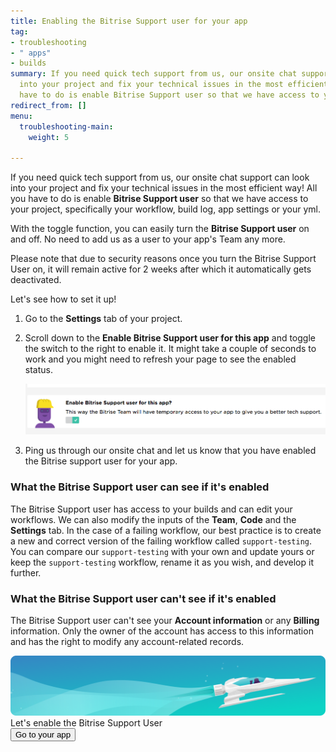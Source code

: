 ```yaml
---
title: Enabling the Bitrise Support user for your app
tag:
- troubleshooting
- " apps"
- builds
summary: If you need quick tech support from us, our onsite chat support can look
  into your project and fix your technical issues in the most efficient way! All you
  have to do is enable Bitrise Support user so that we have access to your app.
redirect_from: []
menu:
  troubleshooting-main:
    weight: 5

---
```

If you need quick tech support from us, our onsite chat support can look into your project and fix your technical issues in the most efficient way! All you have to do is enable **Bitrise Support user** so that we have access to your project, specifically your workflow, build log, app settings or your yml.

With the toggle function, you can easily turn the **Bitrise Support user** on and off. No need to add us as a user to your app's Team any more.

Please note that due to security reasons once you turn the Bitrise Support User on, it will remain active for 2 weeks after which it automatically gets deactivated.

Let's see how to set it up!

1. Go to the **Settings** tab of your project.
2. Scroll down to the **Enable Bitrise Support user for this app** and toggle the switch to the right to enable it.
   It might take a couple of seconds to work and you might need to refresh your page to see the enabled status.

   ![Screenshot](/img/troubleshooting/enable-bitrise-support-user.png)
3. Ping us through our onsite chat and let us know that you have enabled the Bitrise support user for your app.

### What the Bitrise Support user can see if it's enabled

The Bitrise Support user has access to your builds and can edit your workflows. We can also modify the inputs of the **Team**, **Code** and the **Settings** tab. In the case of a failing workflow, our best practice is to create a new and correct version of the failing workflow called `support-testing`. You can compare our `support-testing` with your own and update yours or keep the `support-testing` workflow, rename it as you wish, and develop it further.

### What the Bitrise Support user can't see if it's enabled

The Bitrise Support user can't see your **Account information** or any **Billing** information. Only the owner of the account has access to this information and has the right to modify any account-related records.

<div class="banner">
<img src="/assets/images/banner-bg-888x170.png" style="border: none;">
<div class="deploy-text">Let's enable the Bitrise Support User</div>
<a target="_blank" href="https://app.bitrise.io/dashboard/builds"><button class="button">Go to your app</button></a>
</div>